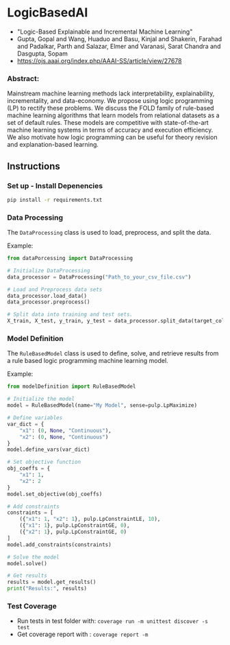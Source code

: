 # LogicBasedAI
- "Logic-Based Explainable and Incremental Machine Learning"
- Gupta, Gopal and Wang, Huaduo and Basu, Kinjal and Shakerin, Farahad and Padalkar, Parth and Salazar, Elmer and Varanasi, Sarat Chandra and Dasgupta, Sopam
- https://ojs.aaai.org/index.php/AAAI-SS/article/view/27678

###  Abstract:
Mainstream machine learning methods lack interpretability, explainability, incrementality, and data-economy. We propose using logic programming (LP) to rectify these problems. We discuss the FOLD family of rule-based machine learning algorithms that learn models from relational datasets as a set of default rules. These models are competitive with state-of-the-art machine learning systems in terms of accuracy and execution efficiency. We also motivate how logic programming can be useful for theory revision and explanation-based learning.

## Instructions

### Set up - Install Depenencies
```bash
pip install -r requirements.txt
```

### Data Processing
The ```DataProcessing``` class is used to load, preprocess, and split the data. 

Example:
```python
from dataPorcessing import DataProcessing

# Initialize DataProcessing
data_processor = DataProcessing("Path_to_your_csv_file.csv")

# Load and Preprocess data sets
data_processor.load_data()
data_processor.preprocess()

# Split data into training and test sets.
X_train, X_test, y_train, y_test = data_processor.split_data(target_col) # target_col is the dependent variable (label we are solving for)
```

### Model Definition
The ```RuleBasedModel``` class is used to define, solve, and retrieve results from a rule based logic programming machine learning model. 

Example:
```python
from modelDefinition import RuleBasedModel

# Initialize the model
model = RuleBasedModel(name="My Model", sense=pulp.LpMaximize)

# Define variables
var_dict = {
    "x1": (0, None, "Continuous"),
    "x2": (0, None, "Continuous")
}
model.define_vars(var_dict)

# Set objective function
obj_coeffs = {
    "x1": 1,
    "x2": 2
}
model.set_objective(obj_coeffs)

# Add constraints
constraints = [
    ({"x1": 1, "x2": 1}, pulp.LpConstraintLE, 10),
    ({"x1": 1}, pulp.LpConstraintGE, 0),
    ({"x2": 1}, pulp.LpConstraintGE, 0)
]
model.add_constraints(constraints)

# Solve the model
model.solve()

# Get results
results = model.get_results()
print("Results:", results)
```

### Test Coverage
- Run tests in test folder with: ```coverage run -m unittest discover -s test```
- Get coverage report with : ```coverage report -m ```
